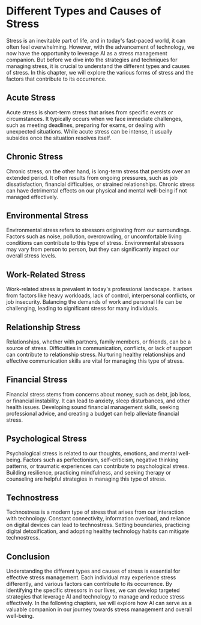 # Different Types and Causes of Stress

Stress is an inevitable part of life, and in today's fast-paced world, it can often feel overwhelming. However, with the advancement of technology, we now have the opportunity to leverage AI as a stress management companion. But before we dive into the strategies and techniques for managing stress, it is crucial to understand the different types and causes of stress. In this chapter, we will explore the various forms of stress and the factors that contribute to its occurrence.

## Acute Stress

Acute stress is short-term stress that arises from specific events or circumstances. It typically occurs when we face immediate challenges, such as meeting deadlines, preparing for exams, or dealing with unexpected situations. While acute stress can be intense, it usually subsides once the situation resolves itself.

## Chronic Stress

Chronic stress, on the other hand, is long-term stress that persists over an extended period. It often results from ongoing pressures, such as job dissatisfaction, financial difficulties, or strained relationships. Chronic stress can have detrimental effects on our physical and mental well-being if not managed effectively.

## Environmental Stress

Environmental stress refers to stressors originating from our surroundings. Factors such as noise, pollution, overcrowding, or uncomfortable living conditions can contribute to this type of stress. Environmental stressors may vary from person to person, but they can significantly impact our overall stress levels.

## Work-Related Stress

Work-related stress is prevalent in today's professional landscape. It arises from factors like heavy workloads, lack of control, interpersonal conflicts, or job insecurity. Balancing the demands of work and personal life can be challenging, leading to significant stress for many individuals.

## Relationship Stress

Relationships, whether with partners, family members, or friends, can be a source of stress. Difficulties in communication, conflicts, or lack of support can contribute to relationship stress. Nurturing healthy relationships and effective communication skills are vital for managing this type of stress.

## Financial Stress

Financial stress stems from concerns about money, such as debt, job loss, or financial instability. It can lead to anxiety, sleep disturbances, and other health issues. Developing sound financial management skills, seeking professional advice, and creating a budget can help alleviate financial stress.

## Psychological Stress

Psychological stress is related to our thoughts, emotions, and mental well-being. Factors such as perfectionism, self-criticism, negative thinking patterns, or traumatic experiences can contribute to psychological stress. Building resilience, practicing mindfulness, and seeking therapy or counseling are helpful strategies in managing this type of stress.

## Technostress

Technostress is a modern type of stress that arises from our interaction with technology. Constant connectivity, information overload, and reliance on digital devices can lead to technostress. Setting boundaries, practicing digital detoxification, and adopting healthy technology habits can mitigate technostress.

## Conclusion

Understanding the different types and causes of stress is essential for effective stress management. Each individual may experience stress differently, and various factors can contribute to its occurrence. By identifying the specific stressors in our lives, we can develop targeted strategies that leverage AI and technology to manage and reduce stress effectively. In the following chapters, we will explore how AI can serve as a valuable companion in our journey towards stress management and overall well-being.
